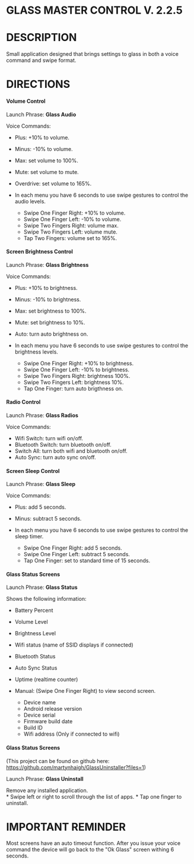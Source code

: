 GLASS MASTER CONTROL  V. 2.2.5
=============

DESCRIPTION
=============
Small application designed that brings settings to glass in both a voice command and swipe format.

DIRECTIONS
=============

#### Volume Control

Launch Phrase: <b>Glass Audio</b>

Voice Commands:
* Plus: +10% to volume.
* Minus: -10% to volume.
* Max: set volume to 100%.
* Mute: set volume to mute.
* Overdrive: set volume to 165%.

* In each menu you have 6 seconds to use swipe gestures to control the audio levels.
	* Swipe One Finger Right: +10% to volume.
	* Swipe One Finger Left: -10% to volume.
	* Swipe Two Fingers Right: volume max.
	* Swipe Two Fingers Left: volume mute.
	* Tap Two Fingers: volume set to 165%.


#### Screen Brightness Control

Launch Phrase: <b>Glass Brightness</b>

Voice Commands:
* Plus: +10% to brightness.
* Minus: -10% to brightness.
* Max: set brightness to 100%.
* Mute: set brightness to 10%.
* Auto: turn auto brightness on.

* In each menu you have 6 seconds to use swipe gestures to control the brightness levels.
	* Swipe One Finger Right: +10% to brightness.
	* Swipe One Finger Left: -10% to brightness.
	* Swipe Two Fingers Right: brightness 100%.
	* Swipe Two Fingers Left: brightness 10%.
	* Tap One Finger: turn auto brigthness on.

#### Radio Control

Launch Phrase: <b>Glass Radios</b>

Voice Commands:
* Wifi Switch: turn wifi on/off.
* Bluetooth Switch: turn bluetooth on/off.
* Switch All: turn both wifi and bluetooth on/off.
* Auto Sync: turn auto sync on/off.

#### Screen Sleep Control

Launch Phrase: <b>Glass Sleep</b>

Voice Commands:
* Plus: add 5 seconds.
* Minus: subtract 5 seconds.

* In each menu you have 6 seconds to use swipe gestures to control the sleep timer.
	* Swipe One Finger Right: add 5 seconds.
	* Swipe One Finger Left: subtract 5 seconds.
	* Tap One Finger: set to standard time of 15 seconds.


#### Glass Status Screens

Launch Phrase: <b>Glass Status</b>

Shows the following information:
* Battery Percent
* Volume Level
* Brightness Level
* Wifi status (name of SSID displays if connected)
* Bluetooth Status
* Auto Sync Status
* Uptime (realtime counter)

* Manual: (Swipe One Finger Right) to view second screen.
	* Device name
	* Android release version
	* Device serial 
	* Firmware build date
	* Build ID
	* Wifi address (Only if connected to wifi)


#### Glass Status Screens

(This project can be found on github here: https://github.com/martynhaigh/GlassUninstaller?files=1)

Launch Phrase: <b>Glass Uninstall</b>

Remove any installed application.  
	* Swipe left or right to scroll through the list of apps. 
	* Tap one finger to uninstall.


IMPORTANT REMINDER
=============

Most screens have an auto timeout function.  After you issue your voice command the device will go back to the "Ok Glass" screen withing 6 seconds.
